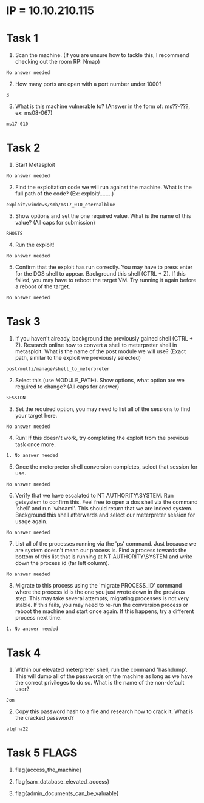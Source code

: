# IP =  10.10.210.115


# Task 1 

1. Scan the machine. (If you are unsure how to tackle this, I recommend checking out the room RP: Nmap)
```
No answer needed
```
2. How many ports are open with a port number under 1000?
```
3
```
3. What is this machine vulnerable to? (Answer in the form of: ms??-???, ex: ms08-067)
```
ms17-010
```

# Task 2  

1. Start Metasploit
```
No answer needed
```
2. Find the exploitation code we will run against the machine. What is the full path of the code? (Ex: exploit/........)
```
exploit/windows/smb/ms17_010_eternalblue
```
3. Show options and set the one required value. What is the name of this value? (All caps for submission)
```
RHOSTS
```
4. Run the exploit!
```
No answer needed
```
5. Confirm that the exploit has run correctly. You may have to press enter for the DOS shell to appear. Background this shell (CTRL + Z). If this failed, you may have to reboot the target VM. Try running it again before a reboot of the target. 
```
No answer needed
```

# Task 3

1. If you haven't already, background the previously gained shell (CTRL + Z). Research online how to convert a shell to meterpreter shell in metasploit. What is the name of the post module we will use? (Exact path, similar to the exploit we previously selected) 
```
post/multi/manage/shell_to_meterpreter
```
2. Select this (use MODULE_PATH). Show options, what option are we required to change? (All caps for answer)
```
SESSION
```
3. Set the required option, you may need to list all of the sessions to find your target here. 
```
No answer needed
```
4. Run! If this doesn't work, try completing the exploit from the previous task once more.
```
1. No answer needed
```
5. Once the meterpreter shell conversion completes, select that session for use.
```
No answer needed
```
6. Verify that we have escalated to NT AUTHORITY\SYSTEM. Run getsystem to confirm this. Feel free to open a dos shell via the command 'shell' and run 'whoami'. This should return that we are indeed system. Background this shell afterwards and select our meterpreter session for usage again. 
```
No answer needed
```
7. List all of the processes running via the 'ps' command. Just because we are system doesn't mean our process is. Find a process towards the bottom of this list that is running at NT AUTHORITY\SYSTEM and write down the process id (far left column).
```
No answer needed
```
8. Migrate to this process using the 'migrate PROCESS_ID' command where the process id is the one you just wrote down in the previous step. This may take several attempts, migrating processes is not very stable. If this fails, you may need to re-run the conversion process or reboot the machine and start once again. If this happens, try a different process next time. 
```
1. No answer needed
```

# Task 4

1. Within our elevated meterpreter shell, run the command 'hashdump'. This will dump all of the passwords on the machine as long as we have the correct privileges to do so. What is the name of the non-default user? 
```
Jon
```
2. Copy this password hash to a file and research how to crack it. What is the cracked password?
```
alqfna22
```
# Task 5 FLAGS

1. flag{access_the_machine}

2. flag{sam_database_elevated_access}

3. flag{admin_documents_can_be_valuable}
